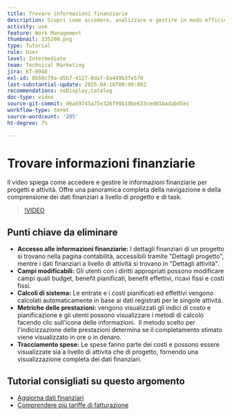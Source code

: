 ```yaml
---
title: Trovare informazioni finanziarie
description: Scopri come accedere, analizzare e gestire in modo efficiente i dati finanziari per progetti e attività, includendo budget, ricavi, costi e metriche delle prestazioni sia a livello di progetto che di attività.
activity: use
feature: Work Management
thumbnail: 335208.png
type: Tutorial
role: User
level: Intermediate
team: Technical Marketing
jira: KT-8948
exl-id: 8b50c79a-d5b7-4127-8daf-8a449b3fe570
last-substantial-update: 2025-04-16T00:00:00Z
recommendations: noDisplay,catalog
doc-type: video
source-git-commit: d6a69745a75e326f99b19be633ced01badabd5ec
workflow-type: tm+mt
source-wordcount: '205'
ht-degree: 7%

---
```


# Trovare informazioni finanziarie

Il video spiega come accedere e gestire le informazioni finanziarie per progetti e attività. &#x200B;Offre una panoramica completa della navigazione e della comprensione dei dati finanziari a livello di progetto e di task. &#x200B;

>[!VIDEO](https://video.tv.adobe.com/v/3415896/?quality=12&learn=on&enablevpops&captions=ita)

## Punti chiave da eliminare

* **Accesso alle informazioni finanziarie:** I dettagli finanziari di un progetto si trovano nella pagina contabilità, accessibili tramite &quot;Dettagli progetto&quot;, mentre i dati finanziari a livello di attività si trovano in &quot;Dettagli attività&quot;.
* **Campi modificabili:** Gli utenti con i diritti appropriati possono modificare campi quali budget, benefit pianificati, benefit effettivi, ricavi fissi e costi fissi.
* **Calcoli di sistema:** Le entrate e i costi pianificati ed effettivi vengono calcolati automaticamente in base ai dati registrati per le singole attività.
* **Metriche delle prestazioni:** vengono visualizzati gli indici di costo e pianificazione e gli utenti possono visualizzare i metodi di calcolo facendo clic sull&#39;icona delle informazioni. &#x200B; Il metodo scelto per l&#39;indicizzazione delle prestazioni determina se il completamento stimato viene visualizzato in ore o in denaro.
* **Tracciamento spese:** Le spese fanno parte dei costi e possono essere visualizzate sia a livello di attività che di progetto, fornendo una visualizzazione completa dei dati finanziari.


## Tutorial consigliati su questo argomento

<!--* [Find financial information](/help/manage-work/project-finances/find-financial-information.md)-->
* [Aggiorna dati finanziari](/help/manage-work/project-finances/update-and-review-finances.md)
* [Comprendere più tariffe di fatturazione](/help/manage-work/project-finances/multiple-billing-rates.md)

